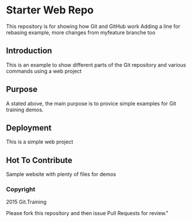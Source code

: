 # Starter Web Repo

This repository is for showing how Git and GitHub work
Adding a line for rebasing example,
more changes from myfeature branche too

## Introduction

This is an example to show different parts of the Git repository and various commands using a web project

## Purpose

A stated above, the main purpose is to
provice simple examples for Git training demos.

## Deployment

This is a simple web project

## Hot To Contribute

Sample website with plenty of files for demos


### Copyright

2015 Git.Training

Please fork this repository and then issue Pull Requests for review."
